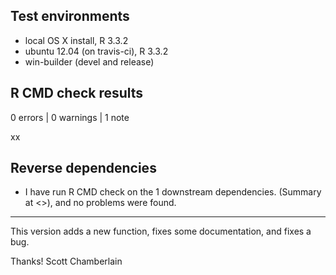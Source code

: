 ## Test environments

* local OS X install, R 3.3.2
* ubuntu 12.04 (on travis-ci), R 3.3.2
* win-builder (devel and release)

## R CMD check results

0 errors | 0 warnings | 1 note

xx

## Reverse dependencies

* I have run R CMD check on the 1 downstream dependencies.
  (Summary at <>), and no problems were found.

-----

This version adds a new function, fixes some documentation, and 
fixes a bug.

Thanks! Scott Chamberlain
